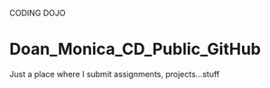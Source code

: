 CODING DOJO 

# Doan_Monica_CD_Public_GitHub
Just a place where I submit assignments, projects...stuff
